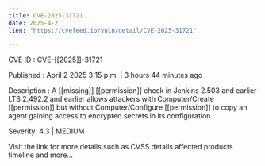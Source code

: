 ```yaml
---
title: CVE-2025-31721
date: 2025-4-2
lien: "https://cvefeed.io/vuln/detail/CVE-2025-31721"

---
```


CVE ID : CVE-[[2025]]-31721

Published :  April 2
2025
3:15 p.m. | 3 hours
44 minutes ago

Description : A  [[missing]]  [[permission]] check in Jenkins 2.503 and earlier
LTS 2.492.2 and earlier allows attackers with Computer/Create  [[permission]] but without Computer/Configure  [[permission]] to copy an agent
gaining access to encrypted secrets in its configuration.

Severity: 4.3 | MEDIUM

Visit the link for more details
such as CVSS details
affected products
timeline
and more...
